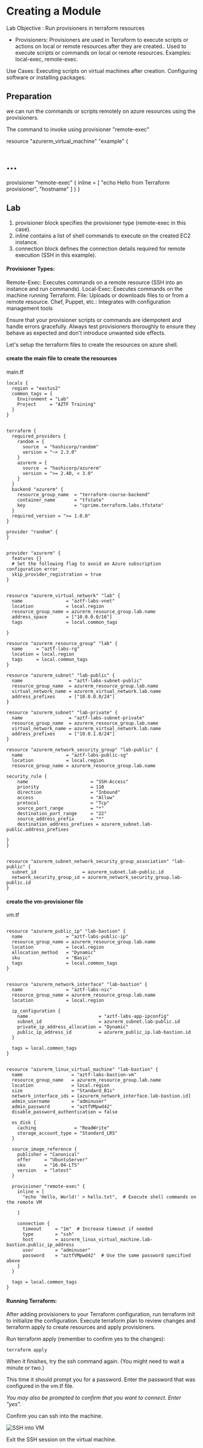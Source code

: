 # Creating a Module

Lab Objective : Run provisioners in terraform resources
- Provisioners:
Provisioners are used in Terraform to execute scripts or actions on local or remote resources after they are created.. Used to execute scripts or commands on local or remote resources.
Examples: local-exec, remote-exec.

Use Cases:
Executing scripts on virtual machines after creation.
Configuring software or installing packages.


## Preparation

we can run the commands or scripts remotely on azure resources using the provisioners. 

The command to invoke using provisioner "remote-exec"

resource "azurerm_virtual_machine" "example" {
  # ...
  provisioner "remote-exec" {
    inline = [
      "echo Hello from Terraform provisioner",
      "hostname"
    ]
  }
}

## Lab

1. provisioner block specifies the provisioner type (remote-exec in this case).
2. inline contains a list of shell commands to execute on the created EC2 instance.
3. connection block defines the connection details required for remote execution (SSH in this example).

#### Provisioner Types:
Remote-Exec: Executes commands on a remote resource (SSH into an instance and run commands).
Local-Exec: Executes commands on the machine running Terraform.
File: Uploads or downloads files to or from a remote resource.
Chef, Puppet, etc.: Integrates with configuration management tools

Ensure that your provisioner scripts or commands are idempotent and handle errors gracefully. 
Always test provisioners thoroughly to ensure they behave as expected and don't introduce unwanted side effects.

Let's setup the terraform files to create the resources on azure shell.

#### create the main file to create the resources
main.tf

```
locals {
  region = "eastus2"
  common_tags = {
    Environment = "Lab"
    Project     = "AZTF Training"
  }
}


terraform {
  required_providers {
    random = {
      source  = "hashicorp/random"
      version = "~> 2.3.0"
    }
    azurerm = {
      source  = "hashicorp/azurerm"
      version = ">= 2.40, < 3.0"
    }
  }
  backend "azurerm" {
    resource_group_name  = "terraform-course-backend"
    container_name       = "tfstate"
    key                  = "cprime.terraform.labs.tfstate"
  }
  required_version = ">= 1.0.0"
}

provider "random" {
}


provider "azurerm" {
  features {}
  # Set the following flag to avoid an Azure subscription configuration error
  skip_provider_registration = true
}


resource "azurerm_virtual_network" "lab" {
  name                = "aztf-labs-vnet"
  location            = local.region
  resource_group_name = azurerm_resource_group.lab.name
  address_space       = ["10.0.0.0/16"]
  tags                = local.common_tags

}

resource "azurerm_resource_group" "lab" {
  name     = "aztf-labs-rg"
  location = local.region
  tags     = local.common_tags
}

resource "azurerm_subnet" "lab-public" {
  name                 = "aztf-labs-subnet-public"
  resource_group_name  = azurerm_resource_group.lab.name
  virtual_network_name = azurerm_virtual_network.lab.name
  address_prefixes     = ["10.0.0.0/24"]
}

resource "azurerm_subnet" "lab-private" {
  name                 = "aztf-labs-subnet-private"
  resource_group_name  = azurerm_resource_group.lab.name
  virtual_network_name = azurerm_virtual_network.lab.name
  address_prefixes     = ["10.0.1.0/24"]
}

resource "azurerm_network_security_group" "lab-public" {
  name                = "aztf-labs-public-sg"
  location            = local.region
  resource_group_name = azurerm_resource_group.lab.name

security_rule {
    name                       = "SSH-Access"
    priority                   = 110
    direction                  = "Inbound"
    access                     = "Allow"
    protocol                   = "Tcp"
    source_port_range          = "*"
    destination_port_range     = "22"
    source_address_prefix      = "*"
    destination_address_prefixes = azurerm_subnet.lab-public.address_prefixes

}
}


resource "azurerm_subnet_network_security_group_association" "lab-public" {
  subnet_id                 = azurerm_subnet.lab-public.id
  network_security_group_id = azurerm_network_security_group.lab-public.id
}

```

#### create the vm-provisioner file

vm.tf
```

resource "azurerm_public_ip" "lab-bastion" {
  name                = "aztf-labs-public-ip"
  resource_group_name = azurerm_resource_group.lab.name
  location            = local.region
  allocation_method   = "Dynamic"
  sku                 = "Basic"
  tags                = local.common_tags
}


resource "azurerm_network_interface" "lab-bastion" {
  name                = "aztf-labs-nic"
  resource_group_name = azurerm_resource_group.lab.name
  location            = local.region

  ip_configuration {
    name                          = "aztf-labs-app-ipconfig"
    subnet_id                     = azurerm_subnet.lab-public.id
    private_ip_address_allocation = "Dynamic"
    public_ip_address_id          = azurerm_public_ip.lab-bastion.id
  }

  tags = local.common_tags
}


resource "azurerm_linux_virtual_machine" "lab-bastion" {
  name                  = "aztf-labs-bastion-vm"
  resource_group_name   = azurerm_resource_group.lab.name
  location              = local.region
  size                  = "Standard_B1s"
  network_interface_ids = [azurerm_network_interface.lab-bastion.id]
  admin_username        = "adminuser"
  admin_password        = "aztfVMpwd42"
  disable_password_authentication = false

  os_disk {
    caching              = "ReadWrite"
    storage_account_type = "Standard_LRS"
  }

  source_image_reference {
    publisher = "Canonical"
    offer     = "UbuntuServer"
    sku       = "16.04-LTS"
    version   = "latest"
  }
  
  provisioner "remote-exec" {
    inline = [
      "echo 'Hello, World!' > hello.txt",  # Execute shell commands on the remote VM

    ]

    connection {
      timeout     = "1m"  # Increase timeout if needed
      type        = "ssh"
      host        = azurerm_linux_virtual_machine.lab-bastion.public_ip_address
      user        = "adminuser"
      password    = "aztfVMpwd42"  # Use the same password specified above
    }
  }

  tags = local.common_tags
}

```

#### Running Terraform:
After adding provisioners to your Terraform configuration, run terraform init to initialize the configuration.
Execute terraform plan to review changes and terraform apply to create resources and apply provisioners.



Run terraform apply (remember to confirm yes to the changes):
```
terraform apply
```

When it finishes, try the ssh command again.  (You might need to wait a minute or two.)

This time it should prompt you for a password.  Enter the password that was configured in the vm.tf file.

*You may also be prompted to confirm that you want to connect. Enter "yes".*

Confirm you can ssh into the machine.

![SSH into VM](./images/cs-vm-ssh.png "SSH into VM")

Exit the SSH session on the virtual machine.


